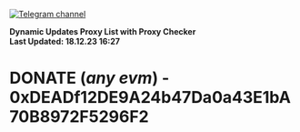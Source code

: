 [![Telegram channel](https://img.shields.io/endpoint?url=https://runkit.io/damiankrawczyk/telegram-badge/branches/master?url=https://t.me/n4z4v0d)](https://t.me/n4z4v0d) 

**Dynamic Updates Proxy List with Proxy Checker**  
**Last Updated: 18.12.23 16:27**

# DONATE (_any evm_) - 0xDEADf12DE9A24b47Da0a43E1bA70B8972F5296F2

